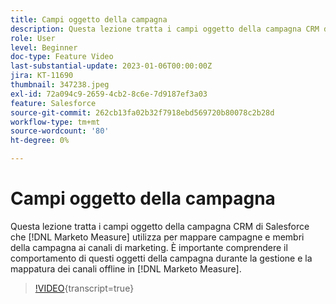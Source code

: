 ```yaml
---
title: Campi oggetto della campagna
description: Questa lezione tratta i campi oggetto della campagna CRM di Salesforce che [!DNL Marketo Measure] utilizza per mappare campagne e membri della campagna ai canali di marketing. È importante comprendere il comportamento di questi oggetti della campagna durante la gestione e la mappatura dei canali offline in [!DNL Marketo Measure].
role: User
level: Beginner
doc-type: Feature Video
last-substantial-update: 2023-01-06T00:00:00Z
jira: KT-11690
thumbnail: 347238.jpeg
exl-id: 72a094c9-2659-4cb2-8c6e-7d9187ef3a03
feature: Salesforce
source-git-commit: 262cb13fa02b32f7918ebd569720b80078c2b28d
workflow-type: tm+mt
source-wordcount: '80'
ht-degree: 0%

---
```


# Campi oggetto della campagna

Questa lezione tratta i campi oggetto della campagna CRM di Salesforce che [!DNL Marketo Measure] utilizza per mappare campagne e membri della campagna ai canali di marketing. È importante comprendere il comportamento di questi oggetti della campagna durante la gestione e la mappatura dei canali offline in [!DNL Marketo Measure].

>[!VIDEO](https://video.tv.adobe.com/v/347238/?learn=on){transcript=true}
